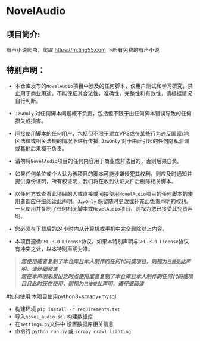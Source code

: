 # NovelAudio

## 项目简介:
有声小说爬虫，爬取 https://m.ting55.com 下所有免费的有声小说

## 特别声明：

* 本仓库发布的`NovelAudio`项目中涉及的任何脚本，仅用户测试和学习研究，禁止用于商业用途，不能保证其合法性，准确性，完整性和有效性，请根据情况自行判断。

* `JzwOnly` 对任何脚本问题概不负责，包括但不限于由任何脚本错误导致的任何损失或损害。

* 间接使用脚本的任何用户，包括但不限于建立VPS或在某些行为违反国家/地区法律或相关法规的情况下进行传播, `JzwOnly` 对于由此引起的任何隐私泄漏或其他后果概不负责。

* 请勿将`NovelAudio`项目的任何内容用于商业或非法目的，否则后果自负。

* 如果任何单位或个人认为该项目的脚本可能涉嫌侵犯其权利，则应及时通知并提供身份证明，所有权证明，我们将在收到认证文件后删除相关脚本。

* 以任何方式查看此项目的人或直接或间接使用`NovelAudio`项目的任何脚本的使用者都应仔细阅读此声明。`JzwOnly` 保留随时更改或补充此免责声明的权利。一旦使用并复制了任何相关脚本或`NovelAudio`项目，则视为您已接受此免责声明。
  
* 您必须在下载后的24小时内从计算机或手机中完全删除以上内容。  

* 本项目遵循`GPL-3.0 License`协议，如果本特别声明与`GPL-3.0 License`协议有冲突之处，以本特别声明为准。

> ***您使用或者复制了本仓库且本人制作的任何代码或项目，则视为`已接受`此声明，请仔细阅读***  
> ***您在本声明未发出之时点使用或者复制了本仓库且本人制作的任何代码或项目且此时还在使用，则视为`已接受`此声明，请仔细阅读***

#如何使用
本项目使用python3+scrapy+mysql
* 构建环境 `pip install -r requirements.txt`
* 导入`novel_audio.sql` 构建数据库
* 在`settings.py`文件中 设置数据库相关信息
* 命令行 `python run.py` 或 `scrapy crawl lianting`